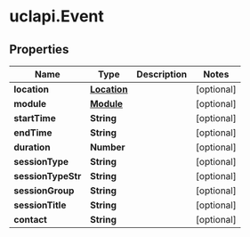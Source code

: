 # uclapi.Event

## Properties

Name | Type | Description | Notes
------------ | ------------- | ------------- | -------------
**location** | [**Location**](Location.md) |  | [optional] 
**module** | [**Module**](Module.md) |  | [optional] 
**startTime** | **String** |  | [optional] 
**endTime** | **String** |  | [optional] 
**duration** | **Number** |  | [optional] 
**sessionType** | **String** |  | [optional] 
**sessionTypeStr** | **String** |  | [optional] 
**sessionGroup** | **String** |  | [optional] 
**sessionTitle** | **String** |  | [optional] 
**contact** | **String** |  | [optional] 


